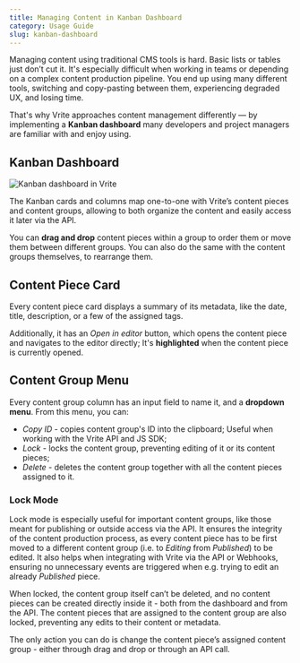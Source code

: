 ```yaml
---
title: Managing Content in Kanban Dashboard
category: Usage Guide
slug: kanban-dashboard
---
```


Managing content using traditional CMS tools is hard. Basic lists or tables just don’t cut it. It's especially difficult when working in teams or depending on a complex content production pipeline. You end up using many different tools, switching and copy-pasting between them, experiencing degraded UX, and losing time.

That's why Vrite approaches content management differently — by implementing a **Kanban dashboard** many developers and project managers are familiar with and enjoy using.

## Kanban Dashboard

![Kanban dashboard in Vrite](https://assets.vrite.io/6409e82d7dfc74cef7a72e0d/b_cu5suIie43VuHUMIuUM.png)

The Kanban cards and columns map one-to-one with Vrite’s content pieces and content groups, allowing to both organize the content and easily access it later via the API.

You can **drag and drop** content pieces within a group to order them or move them between different groups. You can also do the same with the content groups themselves, to rearrange them.

## Content Piece Card

Every content piece card displays a summary of its metadata, like the date, title, description, or a few of the assigned tags.

Additionally, it has an _Open in editor_ button, which opens the content piece and navigates to the editor directly; It's **highlighted** when the content piece is currently opened.

## Content Group Menu

Every content group column has an input field to name it, and a **dropdown menu**. From this menu, you can:

- _Copy ID_ - copies content group's ID into the clipboard; Useful when working with the Vrite API and JS SDK;
- _Lock_ - locks the content group, preventing editing of it or its content pieces;
- _Delete_ - deletes the content group together with all the content pieces assigned to it.

### Lock Mode

Lock mode is especially useful for important content groups, like those meant for publishing or outside access via the API. It ensures the integrity of the content production process, as every content piece has to be first moved to a different content group (i.e. to _Editing_ from _Published_) to be edited. It also helps when integrating with Vrite via the API or Webhooks, ensuring no unnecessary events are triggered when e.g. trying to edit an already _Published_ piece.

When locked, the content group itself can’t be deleted, and no content pieces can be created directly inside it - both from the dashboard and from the API. The content pieces that are assigned to the content group are also locked, preventing any edits to their content or metadata.

The only action you can do is change the content piece’s assigned content group - either through drag and drop or through an API call.
